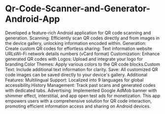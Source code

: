 # Qr-Code-Scanner-and-Generator-Android-App
Developed a feature-rich Android application for QR code scanning and generation. Scanning: Efficiently scan QR codes directly and from images in the device gallery, unlocking information encoded within. Generation: Create custom QR codes for effortless sharing: Text information website URLsWi-Fi network details numbers (vCard format) Customization: Enhance generated QR codes with Logos: Upload and integrate your logo for branding.Color Themes: Apply various colors to the QR code blocks.Custom Text: Include additional text information for clarity. Save: All customized QR code images can be saved directly to your device's gallery. Additional Features: Multilingual Support: Localized into 9 languages for global accessibility.History Management: Track past scans and generated codes with dedicated tabs. Advertising: Implemented Google AdMob banner with shimmer effect, interstitial, and app open test ads for monetization. This app empowers users with a comprehensive solution for QR code interaction, promoting efficient information access and sharing on Android devices.
